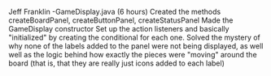 Jeff Franklin
 -GameDisplay.java (6 hours)
   Created the methods createBoardPanel, createButtonPanel, createStatusPanel
   Made the GameDisplay constructor
   Set up the action listeners and basically "initialized" by creating the
   conditional for each one.
   Solved the mystery of why none of the labels added to the panel were not 
   being displayed, as well well as the logic behind how exactly the pieces
   were "moving" around the board (that is, that they are really just icons
   added to each label)